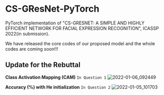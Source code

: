 # CS-GResNet-PyTorch
PyTorch implementation of "CS-GRESNET: A SIMPLE AND HIGHLY EFFICIENT NETWORK FOR FACIAL EXPRESSION RECOGNITION", ICASSP 2022(in submission).

We have released the core codes of our proposed model and the whole codes are coming soon!!!

Update for the Rebuttal
-------  
**Class Activation Mapping (CAM)** `In Question 1`
![2022-01-06_092449](https://user-images.githubusercontent.com/41797448/148313198-1db121b5-4bfa-4f80-9b09-6875c7b9892b.jpg)

**Accuracy (%) with He initialization** `In Question 2`
![2022-01-05_101703](https://user-images.githubusercontent.com/41797448/148150659-2426dc84-38d0-44ed-81f8-c84ab8757db1.jpg)
